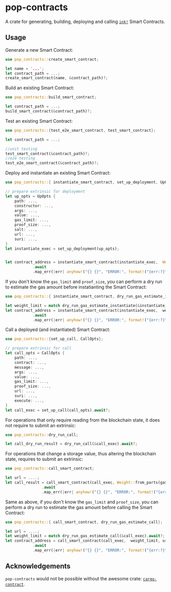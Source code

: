 # pop-contracts

A crate for generating, building, deploying and calling [`ink!`](https://github.com/paritytech/ink) Smart Contracts. 

## Usage

Generate a new Smart Contract:
```rust
use pop_contracts::create_smart_contract;

let name = '...';
let contract_path = ...;
create_smart_contract(name, &contract_path)?;
```

Build an existing Smart Contract:
```rust
use pop_contracts::build_smart_contract;

let contract_path = ...;
build_smart_contract(&contract_path)?;
```

Test an existing Smart Contract:
```rust
use pop_contracts::{test_e2e_smart_contract, test_smart_contract};

let contract_path = ...;

//unit testing
test_smart_contract(&contract_path)?;
//e2e testing
test_e2e_smart_contract(&contract_path)?;
```

Deploy and instantiate an existing Smart Contract:
```rust
use pop_contracts::{ instantiate_smart_contract, set_up_deployment, UpOpts};

// prepare extrinsic for deployment
let up_opts = UpOpts {
    path: ...,
	constructor: ...,
	args: ...,
	value: ...,
	gas_limit: ...,
	proof_size: ...,
	salt: ...,
	url: ...,
	suri: ...,
}
let instantiate_exec = set_up_deployment(up_opts);


let contract_address = instantiate_smart_contract(instantiate_exec,  Weight::from_parts(gas_limit, proof_size))
			.await
			.map_err(|err| anyhow!("{} {}", "ERROR:", format!("{err:?}")))?;
```

If you don't know the `gas_limit` and `proof_size`, you can perform a dry run to estimate the gas amount before instatianting the Smart Contract:
```rust
use pop_contracts::{ instantiate_smart_contract, dry_run_gas_estimate_instantiate};

let weight_limit = match dry_run_gas_estimate_instantiate(&instantiate_exec).await?;
let contract_address = instantiate_smart_contract(instantiate_exec,  weight_limit)
			.await
			.map_err(|err| anyhow!("{} {}", "ERROR:", format!("{err:?}")))?;
```

Call a deployed (and instantiated) Smart Contract:
```rust
use pop_contracts::{set_up_call, CallOpts};

// prepare extrinsic for call
let call_opts = CallOpts {
    path: ...,
	contract: ...,
	message: ...,
	args: ...,
	value: ...,
	gas_limit: ...,
	proof_size: ...,
	url: ...,
	suri: ...,
	execute: ...,
}
let call_exec = set_up_call(call_opts).await?;
```
For operations that only require reading from the blockchain state, it does not require to submit an extrinsic:
```rust
use pop_contracts::dry_run_call;

let call_dry_run_result = dry_run_call(&call_exec).await?;
```
For operations that change a storage value, thus altering the blockchain state, requires to submit an extrinsic:
```rust
use pop_contracts::call_smart_contract;

let url = ....;
let call_result = call_smart_contract(call_exec, Weight::from_parts(gas_limit, proof_size), url)
				.await
				.map_err(|err| anyhow!("{} {}", "ERROR:", format!("{err:?}")))?;
```
Same as above, if you don't know the `gas_limit` and `proof_size`, you can perform a dry run to estimate the gas amount before calling the Smart Contract:
```rust
use pop_contracts::{ call_smart_contract, dry_run_gas_estimate_call};

let url = ....;
let weight_limit = match dry_run_gas_estimate_call(&call_exec).await?;
let contract_address = call_smart_contract(call_exec,  weight_limit, url)
			.await
			.map_err(|err| anyhow!("{} {}", "ERROR:", format!("{err:?}")))?;
```

## Acknowledgements
`pop-contracts` would not be possible without the awesome crate: [`cargo-contract`](https://github.com/paritytech/cargo-contract).